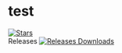 # test

[![Stars](https://img.shields.io/github/stars/RickProg/test?style=social)]()  
Releases
[![Releases Downloads](https://img.shields.io/github/downloads/RickProg/test/total)]()


